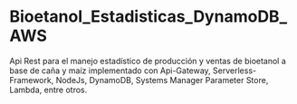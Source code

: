 # Bioetanol_Estadisticas_DynamoDB_AWS
Api Rest para el manejo estadístico de producción y ventas de bioetanol a base de caña y maíz implementado con Api-Gateway, Serverless-Framework, NodeJs, DynamoDB, Systems Manager Parameter Store, Lambda, entre otros.
